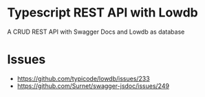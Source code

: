 # Typescript REST API with Lowdb
A CRUD REST API with Swagger Docs and Lowdb as database

# Issues

- https://github.com/typicode/lowdb/issues/233
- https://github.com/Surnet/swagger-jsdoc/issues/249